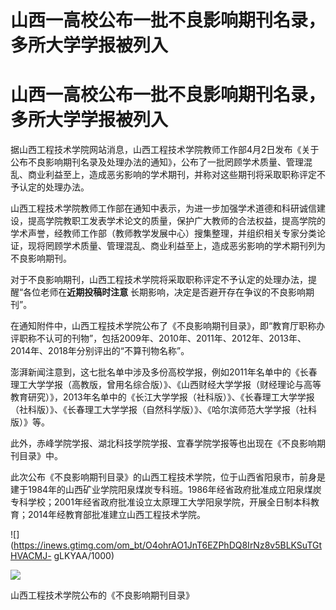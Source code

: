 # 山西一高校公布一批不良影响期刊名录，多所大学学报被列入

# 山西一高校公布一批不良影响期刊名录，多所大学学报被列入

据山西工程技术学院网站消息，山西工程技术学院教师工作部4月2日发布《关于公布不良影响期刊名录及处理办法的通知》，公布了一批罔顾学术质量、管理混乱、商业利益至上，造成恶劣影响的学术期刊，并称对这些期刊将采取职称评定不予认定的处理办法。

山西工程技术学院教师工作部在通知中表示，为进一步加强学术道德和科研诚信建设，提高学院教职工发表学术论文的质量，保护广大教师的合法权益，提高学院的学术声誉，经教师工作部（教师教学发展中心）搜集整理，并组织相关专家分类论证，现将罔顾学术质量、管理混乱、商业利益至上，造成恶劣影响的学术期刊列为不良影响期刊。

对于不良影响期刊，山西工程技术学院将采取职称评定不予认定的处理办法，提醒“各位老师在**近期投稿时注意** 长期影响，决定是否避开存在争议的不良影响期刊”。

在通知附件中，山西工程技术学院公布了《不良影响期刊目录》，即“教育厅职称办评职称不认可的刊物”，包括2009年、2010年、2011年、2012年、2013年、2014年、2018年分别评出的“不算刊物名称”。

澎湃新闻注意到，这七批名单中涉及多份高校学报，例如2011年名单中的《长春理工大学学报（高教版，曾用名综合版）》、《山西财经大学学报（财经理论与高等教育研究）》，2013年名单中的《长江大学学报（社科版）》、《长春理工大学学报（社科版）》、《长春理工大学学报（自然科学版）》、《哈尔滨师范大学学报（社科版）》等。

此外，赤峰学院学报、湖北科技学院学报、宜春学院学报等也出现在《不良影响期刊目录》中。

此次公布《不良影响期刊目录》的山西工程技术学院，位于山西省阳泉市，前身是建于1984年的山西矿业学院阳泉煤炭专科班。1986年经省政府批准成立阳泉煤炭专科学校；2001年经省政府批准设立太原理工大学阳泉学院，开展全日制本科教育；2014年经教育部批准建立山西工程技术学院。

![](https://inews.gtimg.com/om_bt/O4ohrAO1JnT6EZPhDQ8IrNz8v5BLKSuTGtHVACMJ-
gLKYAA/1000)

![](https://inews.gtimg.com/om_bt/OZYUFuuzVC6uw7p5oQzPSl0pLiISrNfefo4nCbkBVIC1gAA/1000)

山西工程技术学院公布的《不良影响期刊目录》

